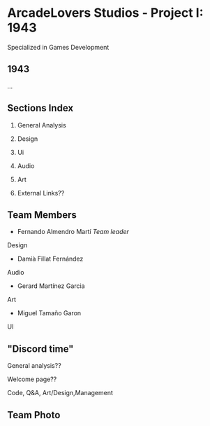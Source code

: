 # **ArcadeLovers Studios - Project I: 1943**
Specialized in Games Development 

## **1943**

...




## **Sections Index**
1. General Analysis 

2. Design

3. Ui

4. Audio

5. Art

6. External Links??

## **Team Members**
* Fernando Almendro Martí *Team leader*

Design

* Damià Fillat Fernández

Audio 
* Gerard Martínez Garcia

Art
* Miguel Tamaño Garon

UI

## "Discord time"
General analysis??

Welcome page??

Code, Q&A, Art/Design,Management
##

## **Team Photo** 
